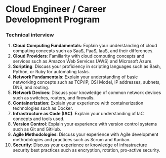 # Cloud Engineer / Career Development Program

### Technical interview

1. **Cloud Computing Fundamentals**: Explain your understanding of cloud computing concepts such as SaaS, PaaS, IaaS, and their differences.
2. **Cloud Providers**: Familiarity with cloud computing concepts and services such as Amazon Web Services (AWS) and Microsoft Azure.
3. **Scripting**: Discuss your proficiency in scripting languages such as Bash, Python, or Ruby for automating tasks.
4. **Network Fundamentals**: Explain your understanding of basic networking concepts such as TCP/IP, OSI Model, IP addresses, subnets, DNS, and routing.
5. **Network Devices**: Discuss your knowledge of common network devices such as switches, routers, and firewalls.
6. **Containerization**: Explain your experience with containerization technologies such as Docker.
7. **Infrastructure as Code (IAC)**: Explain your understanding of IaC concepts and tools used.
8. **Version Control**: Explain your experience with version control systems such as Git and GitHub.
9. **Agile Methodologies**: Discuss your experience with Agile development methodologies and practices such as Scrum and Kanban.
10. **Security**: Discuss your experience or knowledge of infrastructure security best practices such as encryption, rotation, pro-active security.